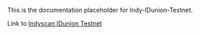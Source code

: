 This is the documentation placeholder for Indy-IDunion-Testnet.

Link to [Indyscan IDunion Testnet](https://idunion.esatus.com/home/IDunion_Test)